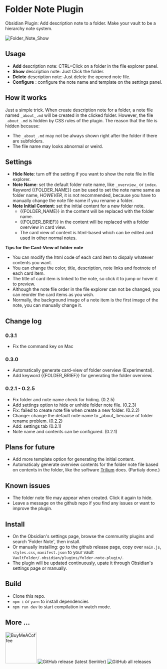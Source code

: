 # Folder Note Plugin

Obsidian Plugin: Add description note to a folder. Make your vault to be a hierarchy note system.

![Folder_Note_Show](https://raw.githubusercontent.com/xpgo/obsidian-folder-note-plugin/master/image/folder-note1.png)

## Usage

- **Add** description note: CTRL+Click on a folder in the file explorer panel.
- **Show** description note: Just Click the folder.
- **Delete** description note: Just delete the opened note file.
- **Configure** : configure the note name and template on the settings panel.

## How it works

Just a simple trick. When create description note for a folder, a note file named `_about_.md` will be created in the clicked folder. However, the file `_about_.md` is hidden by CSS rules of the plugin. The reason that the file is hidden because:

- The `_about_.md` may not be always shown right after the folder if there are subfolders.
- The file name may looks abnormal or weird.

## Settings

- **Hide Note**: turn off the setting if you want to show the note file in file explorer.
- **Note Name**: set the default folder note name, like `_overview_` or `index`. Keyword {{FOLDER_NAME}} can be used to set the note name same as folder name, _HOWEVER_, it is not recommended, because you have to manually change the note file name if you rename a folder.
- **Note Initial Content**: set the initial content for a new folder note.
    - {{FOLDER_NAME}} in the content will be replaced with the folder name.
    - {{FOLDER_BRIEF}} in the content will be replaced with a folder overview in card view.
    - The card view of content is html-based which can be edited and used in other normal notes.

**Tips for the Card-View of folder note**

- You can modify the html code of each card item to dispaly whatever contents you want.
- You can change the color, title, description, note links and footnote of each card item.
- The title of card item is linked to the note, so click it to jump or hover it to preview.
- Although the note file order in the file explorer can not be changed, you can reorder the card items as you wish. 
- Normally, the background image of a note item is the first image of the note, you can manually change it.

## Change log

### 0.3.1

- Fix the command key on Mac

### 0.3.0

- Automatically generate card-view of folder overview (Experimental).
- Add keyword {{FOLDER_BRIEF}} for generating the folder overview.

### 0.2.1 - 0.2.5

- Fix folder and note name check for hiding. (0.2.5)
- Add settings option to hide or unhide folder note file. (0.2.3)
- Fix: failed to create note file when create a new folder. (0.2.2)
- Change: change the default note name to \_about\_ because of folder rename problem. (0.2.2)
- Add: settings tab (0.2.1)
- Note name and contents can be configured. (0.2.1)

## Plans for future

- Add more template option for generating the initial content.
- Automaticaly generate overview contents for the folder note file based on contents in the folder, like the software [Trilium](https://github.com/zadam/trilium) does. (Partialy done.)

## Known issues

- The folder note file may appear when created. Click it again to hide.
- Leave a message on the github repo if you find any issues or want to improve the plugin.

## Install

- On the Obsidian's settings page, browse the community plugins and search 'Folder Note', then install.
- Or manually installing: go to the github release page, copy over `main.js`, `styles.css`, `manifest.json` to your vault `VaultFolder/.obsidian/plugins/folder-note-plugin/`.
- The plugin will be updated continuously, upate it through Obsidian's settings page or manually.

## Build

- Clone this repo.
- `npm i` or `yarn` to install dependencies
- `npm run dev` to start compilation in watch mode.

## More ...

[<img src="https://cdn.buymeacoffee.com/buttons/v2/default-yellow.png" alt="BuyMeACoffee" width="100">](https://www.buymeacoffee.com/xpgo)
![GitHub release (latest SemVer)](https://img.shields.io/github/v/release/xpgo/obsidian-folder-note-plugin?style=for-the-badge)
![GitHub all releases](https://img.shields.io/github/downloads/xpgo/obsidian-folder-note-plugin/total?style=for-the-badge)
